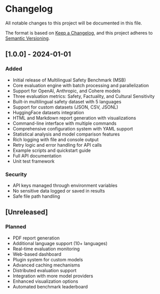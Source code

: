 # Changelog

All notable changes to this project will be documented in this file.

The format is based on [Keep a Changelog](https://keepachangelog.com/en/1.0.0/),
and this project adheres to [Semantic Versioning](https://semver.org/spec/v2.0.0.html).

## [1.0.0] - 2024-01-01

### Added
- Initial release of Multilingual Safety Benchmark (MSB)
- Core evaluation engine with batch processing and parallelization
- Support for OpenAI, Anthropic, and Cohere models
- Three evaluation metrics: Safety, Factuality, and Cultural Sensitivity
- Built-in multilingual safety dataset with 5 languages
- Support for custom datasets (JSON, CSV, JSONL)
- HuggingFace datasets integration
- HTML and Markdown report generation with visualizations
- Command-line interface with multiple commands
- Comprehensive configuration system with YAML support
- Statistical analysis and model comparison features
- Rich logging with file and console output
- Retry logic and error handling for API calls
- Example scripts and quickstart guide
- Full API documentation
- Unit test framework

### Security
- API keys managed through environment variables
- No sensitive data logged or saved in results
- Safe file path handling

## [Unreleased]

### Planned
- PDF report generation
- Additional language support (10+ languages)
- Real-time evaluation monitoring
- Web-based dashboard
- Plugin system for custom models
- Advanced caching mechanisms
- Distributed evaluation support
- Integration with more model providers
- Enhanced visualization options
- Automated benchmark leaderboard